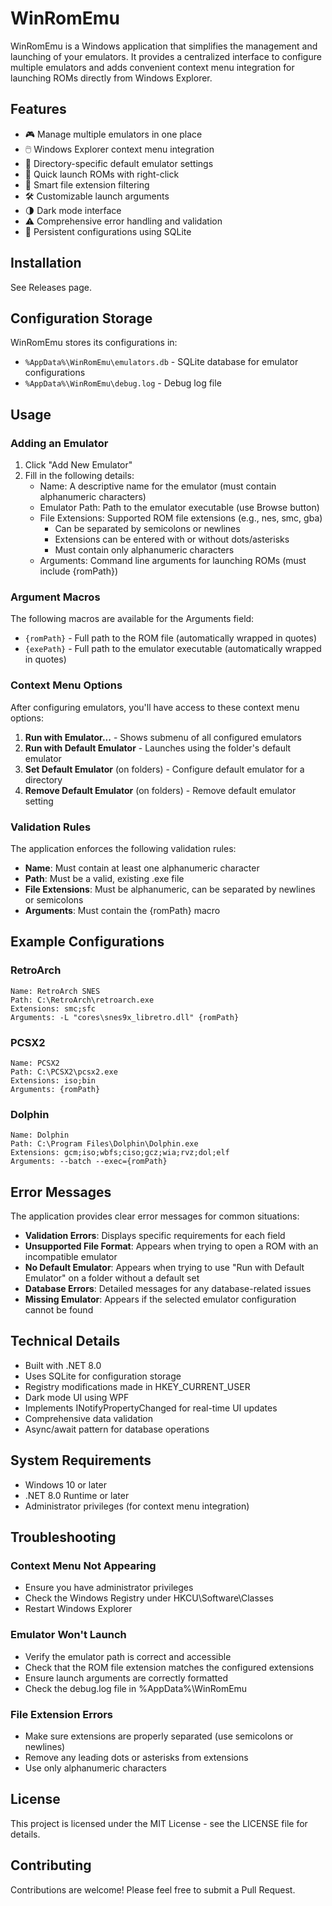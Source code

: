 ﻿# WinRomEmu

WinRomEmu is a Windows application that simplifies the management and launching of your emulators. It provides a centralized interface to configure multiple emulators and adds convenient context menu integration for launching ROMs directly from Windows Explorer.

## Features

- 🎮 Manage multiple emulators in one place
- 🖱️ Windows Explorer context menu integration
- 📁 Directory-specific default emulator settings
- 🚀 Quick launch ROMs with right-click
- 🎯 Smart file extension filtering
- 🛠️ Customizable launch arguments
- 🌗 Dark mode interface
- ⚠️ Comprehensive error handling and validation
- 💾 Persistent configurations using SQLite

## Installation

See Releases page.

## Configuration Storage

WinRomEmu stores its configurations in:
- `%AppData%\WinRomEmu\emulators.db` - SQLite database for emulator configurations
- `%AppData%\WinRomEmu\debug.log` - Debug log file

## Usage

### Adding an Emulator

1. Click "Add New Emulator"
2. Fill in the following details:
   - Name: A descriptive name for the emulator (must contain alphanumeric characters)
   - Emulator Path: Path to the emulator executable (use Browse button)
   - File Extensions: Supported ROM file extensions (e.g., nes, smc, gba)
     - Can be separated by semicolons or newlines
     - Extensions can be entered with or without dots/asterisks
     - Must contain only alphanumeric characters
   - Arguments: Command line arguments for launching ROMs (must include {romPath})

### Argument Macros

The following macros are available for the Arguments field:

- `{romPath}` - Full path to the ROM file (automatically wrapped in quotes)
- `{exePath}` - Full path to the emulator executable (automatically wrapped in quotes)

### Context Menu Options

After configuring emulators, you'll have access to these context menu options:

1. **Run with Emulator...** - Shows submenu of all configured emulators
2. **Run with Default Emulator** - Launches using the folder's default emulator
3. **Set Default Emulator** (on folders) - Configure default emulator for a directory
4. **Remove Default Emulator** (on folders) - Remove default emulator setting

### Validation Rules

The application enforces the following validation rules:

- **Name**: Must contain at least one alphanumeric character
- **Path**: Must be a valid, existing .exe file
- **File Extensions**: Must be alphanumeric, can be separated by newlines or semicolons
- **Arguments**: Must contain the {romPath} macro

## Example Configurations

### RetroArch
```
Name: RetroArch SNES
Path: C:\RetroArch\retroarch.exe
Extensions: smc;sfc
Arguments: -L "cores\snes9x_libretro.dll" {romPath}
```

### PCSX2
```
Name: PCSX2
Path: C:\PCSX2\pcsx2.exe
Extensions: iso;bin
Arguments: {romPath}
```

### Dolphin
```
Name: Dolphin
Path: C:\Program Files\Dolphin\Dolphin.exe
Extensions: gcm;iso;wbfs;ciso;gcz;wia;rvz;dol;elf
Arguments: --batch --exec={romPath}
```

## Error Messages

The application provides clear error messages for common situations:

- **Validation Errors**: Displays specific requirements for each field
- **Unsupported File Format**: Appears when trying to open a ROM with an incompatible emulator
- **No Default Emulator**: Appears when trying to use "Run with Default Emulator" on a folder without a default set
- **Database Errors**: Detailed messages for any database-related issues
- **Missing Emulator**: Appears if the selected emulator configuration cannot be found

## Technical Details

- Built with .NET 8.0
- Uses SQLite for configuration storage
- Registry modifications made in HKEY_CURRENT_USER
- Dark mode UI using WPF
- Implements INotifyPropertyChanged for real-time UI updates
- Comprehensive data validation
- Async/await pattern for database operations

## System Requirements

- Windows 10 or later
- .NET 8.0 Runtime or later
- Administrator privileges (for context menu integration)

## Troubleshooting

### Context Menu Not Appearing
- Ensure you have administrator privileges
- Check the Windows Registry under HKCU\Software\Classes
- Restart Windows Explorer

### Emulator Won't Launch
- Verify the emulator path is correct and accessible
- Check that the ROM file extension matches the configured extensions
- Ensure launch arguments are correctly formatted
- Check the debug.log file in %AppData%\WinRomEmu

### File Extension Errors
- Make sure extensions are properly separated (use semicolons or newlines)
- Remove any leading dots or asterisks from extensions
- Use only alphanumeric characters

## License

This project is licensed under the MIT License - see the LICENSE file for details.

## Contributing

Contributions are welcome! Please feel free to submit a Pull Request.
